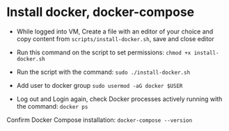 # Install docker, docker-compose

* While logged into VM, Create a file with an editor of your choice and copy content from `scripts/install-docker.sh`, save and close editor

* Run this command on the script to set permissions:
`chmod +x install-docker.sh`

* Run the script with the command:
`sudo ./install-docker.sh`

* Add user to docker group
`sudo usermod -aG docker $USER`
 
* Log out and Login again, check Docker processes actively running with the command:
`docker ps`

Confirm Docker Compose installation:
`docker-compose --version`